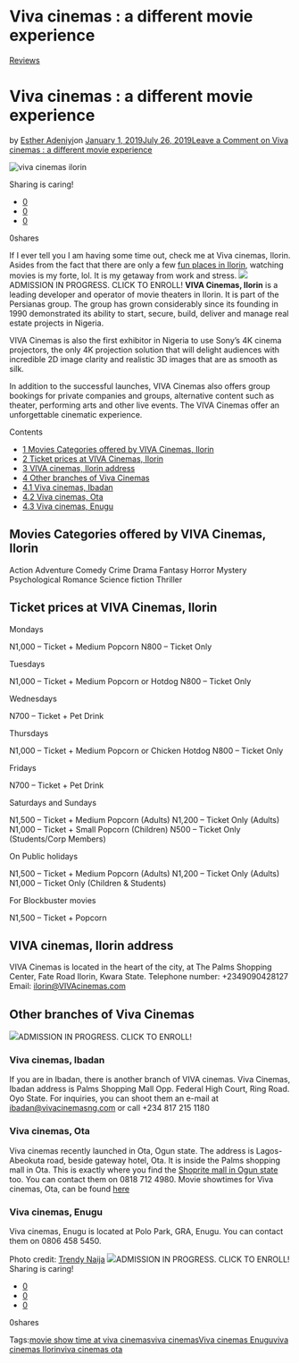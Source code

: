 # Viva cinemas : a different movie experience

[Reviews](https://estheradeniyi.com/category/reviews/)
# Viva cinemas : a different movie experience

by [Esther Adeniyi](https://estheradeniyi.com/author/esther-adeniyi/)on [January 1, 2019July 26, 2019](https://estheradeniyi.com/viva-cinemas/)[Leave a Comment on Viva cinemas : a different movie experience](https://estheradeniyi.com/viva-cinemas/#respond)

![viva cinemas ilorin](images\Viva-Cinemas-Ilorin.jpeg)

Sharing is caring!

- [0](https://www.facebook.com/sharer/sharer.php?u=https%3A%2F%2Festheradeniyi.com%2Fviva-cinemas%2F&amp;t=Viva%20cinemas%20%3A%20a%20different%20movie%20experience)
- [0](https://twitter.com/intent/tweet?text=Viva%20cinemas%20%3A%20a%20different%20movie%20experience&amp;url=https%3A%2F%2Festheradeniyi.com%2Fviva-cinemas%2F)
- [0](#)

0shares

If I ever tell you I am having some time out, check me at Viva cinemas, Ilorin. Asides from the fact that there are only a few [fun places in Ilorin](https://estheradeniyi.com/fun-places-to-visit-in-ilorin/), watching movies is my forte, lol. It is my getaway from work and stress.
[![](images\Now-Enrolling.jpg)](https://www.instagram.com/leeroymontessori/)ADMISSION IN PROGRESS. CLICK TO ENROLL!
**VIVA Cinemas, Ilorin** is a leading developer and operator of movie theaters in Ilorin. It is part of the Persianas group. The group has grown considerably since its founding in 1990 demonstrated its ability to start, secure, build, deliver and manage real estate projects in Nigeria.

VIVA Cinemas is also the first exhibitor in Nigeria to use Sony&#x2019;s 4K cinema projectors, the only 4K projection solution that will delight audiences with incredible 2D image clarity and realistic 3D images that are as smooth as silk.

In addition to the successful launches, VIVA Cinemas also offers group bookings for private companies and groups, alternative content such as theater, performing arts and other live events. The VIVA Cinemas offer an unforgettable cinematic experience.

Contents

- [1 Movies Categories offered by VIVA Cinemas, Ilorin](#Movies_Categories_offered_by_VIVA_Cinemas_Ilorin)
- [2 Ticket prices at VIVA Cinemas, Ilorin](#Ticket_prices_at_VIVA_Cinemas_Ilorin)
- [3 VIVA cinemas, Ilorin address](#VIVA_cinemas_Ilorin_address)
- [4 Other branches of Viva Cinemas](#Other_branches_of_Viva_Cinemas)
- [4.1 Viva cinemas, Ibadan](#Viva_cinemas_Ibadan)
- [4.2 Viva cinemas, Ota](#Viva_cinemas_Ota)
- [4.3 Viva cinemas, Enugu](#Viva_cinemas_Enugu)

## Movies Categories offered by VIVA Cinemas, Ilorin

Action
 Adventure
 Comedy
 Crime
 Drama
 Fantasy
 Horror
 Mystery
 Psychological
 Romance
 Science fiction
 Thriller

## Ticket prices at VIVA Cinemas, Ilorin

Mondays

N1,000 &#x2013; Ticket + Medium Popcorn
 N800 &#x2013; Ticket Only

Tuesdays

N1,000 &#x2013; Ticket + Medium Popcorn or Hotdog
 N800 &#x2013; Ticket Only

Wednesdays

N700 &#x2013; Ticket + Pet Drink

Thursdays

N1,000 &#x2013; Ticket + Medium Popcorn or Chicken Hotdog
 N800 &#x2013; Ticket Only

Fridays

N700 &#x2013; Ticket + Pet Drink

Saturdays and Sundays

N1,500 &#x2013; Ticket + Medium Popcorn (Adults)
 N1,200 &#x2013; Ticket Only (Adults)
 N1,000 &#x2013; Ticket + Small Popcorn (Children)
 N500 &#x2013; Ticket Only (Students/Corp Members)

On Public holidays

N1,500 &#x2013; Ticket + Medium Popcorn (Adults)
 N1,200 &#x2013; Ticket Only (Adults)
 N1,000 &#x2013; Ticket Only (Children & Students)

For Blockbuster movies

N1,500 &#x2013; Ticket + Popcorn

## VIVA cinemas, Ilorin address

VIVA Cinemas is located in the heart of the city, at The Palms Shopping Center, Fate Road Ilorin, Kwara State.
 Telephone number: +2349090428127
 Email: ilorin@VIVAcinemas.com

## Other branches of Viva Cinemas
[![](images\Now-Enrolling.jpg)](https://www.instagram.com/leeroymontessori/)ADMISSION IN PROGRESS. CLICK TO ENROLL!
### Viva cinemas, Ibadan

If you are in Ibadan, there is another branch of VIVA cinemas. Viva Cinemas, Ibadan address is Palms Shopping Mall Opp. Federal High Court, Ring Road. Oyo State. For inquiries, you can shoot them an e-mail at ibadan@vivacinemasng.com or call +234 817 215 1180

### Viva cinemas, Ota

Viva cinemas recently launched in Ota, Ogun state. The address is Lagos-Abeokuta road, beside gateway hotel, Ota. It is inside the Palms shopping mall in Ota. This is exactly where you find the [Shoprite mall in Ogun state](https://estheradeniyi.com/shoprite-opens-in-ogun-state/) too. You can contact them on 0818 712 4980. Movie showtimes for Viva cinemas, Ota, can be found [here](http://vivacinemas.com/cinemas/ota/)

### Viva cinemas, Enugu

Viva cinemas, Enugu is located at Polo Park, GRA, Enugu. You can contact them on 0806 458 5450.

Photo credit: [Trendy Naija](https://trendynaija.com.ng/viva-cinema-ilorin-movie-schedule-for-this-week-and-ticket-prices/)
[![](images\Now-Enrolling.jpg)](https://www.instagram.com/leeroymontessori/)ADMISSION IN PROGRESS. CLICK TO ENROLL!
Sharing is caring!

- [0](https://www.facebook.com/sharer/sharer.php?u=https%3A%2F%2Festheradeniyi.com%2Fviva-cinemas%2F&amp;t=Viva%20cinemas%20%3A%20a%20different%20movie%20experience)
- [0](https://twitter.com/intent/tweet?text=Viva%20cinemas%20%3A%20a%20different%20movie%20experience&amp;url=https%3A%2F%2Festheradeniyi.com%2Fviva-cinemas%2F)
- [0](#)

0shares

Tags:[movie show time at viva cinemas](https://estheradeniyi.com/tag/movie-show-time-at-viva-cinemas/)[viva cinemas](https://estheradeniyi.com/tag/viva-cinemas/)[Viva cinemas Enugu](https://estheradeniyi.com/tag/viva-cinemas-enugu/)[viva cinemas Ilorin](https://estheradeniyi.com/tag/viva-cinemas-ilorin/)[viva cinemas ota](https://estheradeniyi.com/tag/viva-cinemas-ota/)